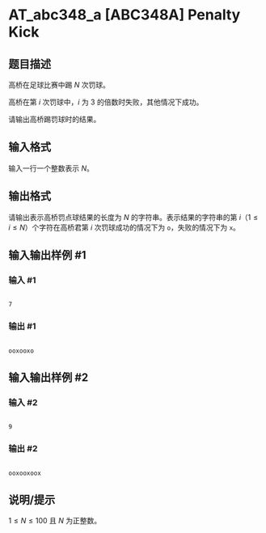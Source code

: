 # AT_abc348_a [ABC348A] Penalty Kick

## 题目描述

高桥在足球比赛中踢 $N$ 次罚球。

高桥在第 $i$ 次罚球中，$i$ 为 $3$ 的倍数时失败，其他情况下成功。

请输出高桥踢罚球时的结果。

## 输入格式

输入一行一个整数表示 $N$。

## 输出格式

请输出表示高桥罚点球结果的长度为 $N$ 的字符串。表示结果的字符串的第 $i$（$1 \leq i \leq N$）个字符在高桥君第 $i$ 次罚球成功的情况下为 `o`，失败的情况下为 `x`。

## 输入输出样例 #1

### 输入 #1

```
7
```

### 输出 #1

```
ooxooxo
```

## 输入输出样例 #2

### 输入 #2

```
9
```

### 输出 #2

```
ooxooxoox
```

## 说明/提示

$1 \leq N \leq 100$ 且 $N$ 为正整数。